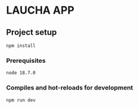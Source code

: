 # LAUCHA APP

## Project setup

```
npm install

```
### Prerequisites
```
node 18.7.0

```

### Compiles and hot-reloads for development

```
npm run dev
```
